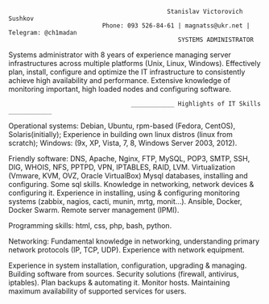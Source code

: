                                                 Stanislav Victorovich Sushkov
                              Phone: 093 526-84-61 | magnatss@ukr.net | Telegram: @ch1madan
                                                   SYSTEMS ADMINISTRATOR


Systems administrator with 8 years of experience managing server infrastructures across multiple platforms (Unix, Linux, Windows). 
Effectively plan, install, configure and optimize the IT infrastructure to consistently achieve high availability and performance. Extensive knowledge of monitoring important, high loaded nodes and configuring software.



                                      ____________ Highlights of IT Skills ____________

Operational systems:
Debian, Ubuntu, rpm-based (Fedora, CentOS), Solaris(initially);
Experience in building own linux distros (linux from scratch);
Windows: (9x, XP, Vista, 7, 8, Windows Server 2003, 2012).

Friendly software:
DNS, Apache, Nginx, FTP, MySQL, POP3, SMTP, SSH, DIG, WHOIS, NFS, PPTPD, VPN, IPTABLES, RAID, LVM. 
Virtualization (Vmware, KVM, OVZ, Oracle VirtualBox)
Mysql databases, installing and configuring. Some sql skills.
Knowledge in networking, network devices & configuring it.
Experience in installing, using & configuring monitoring systems (zabbix, nagios, cacti, munin, mrtg, monit...).
Ansible, Docker, Docker Swarm.
Remote server management (IPMI).

Programming skills:
html, css, php, bash, python.

Networking:
Fundamental knowledge in networking, understanding primary network protocols (IP, TCP, UDP). Experience with network equipment.

Experience in system installation, configuration, upgrading & managing. Building software from sources. Security solutions (firewall, antivirus, iptables). Plan backups & automating it. Monitor hosts.
Maintaining maximum availability of supported services for users.
